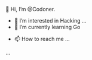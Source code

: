 👋  Hi, I’m @Codoner.
- 👀 I’m interested in Hacking ...
- 🌱 I’m currently learning Go
<!-- - 💞️ I’m looking to collaborate on ... -->
- 📫 How to reach me ...

<!---
Codoner/Codoner is a ✨ special ✨ repository because its `README.md` (this file) appears on your GitHub profile.
You can click the Preview link to take a look at your changes.
--->
...

